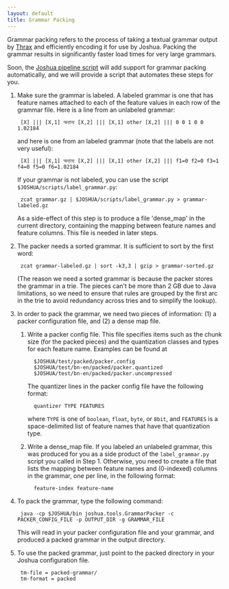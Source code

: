 ```yaml
---
layout: default
title: Grammar Packing
---
```


Grammar packing refers to the process of taking a textual grammar output by [Thrax](thrax.html) and
efficiently encoding it for use by Joshua.  Packing the grammar results in significantly faster load
times for very large grammars.

Soon, the [Joshua pipeline script](pipeline.html) will add support for grammar packing
automatically, and we will provide a script that automates these steps for you.

1. Make sure the grammar is labeled.  A labeled grammar is one that has feature names attached to
each of the feature values in each row of the grammar file.  Here is a line from an unlabeled
grammar:

        [X] ||| [X,1] অন্যান্য [X,2] ||| [X,1] other [X,2] ||| 0 0 1 0 0 1.02184

   and here is one from an labeled grammar (note that the labels are not very useful):

        [X] ||| [X,1] অন্যান্য [X,2] ||| [X,1] other [X,2] ||| f1=0 f2=0 f3=1 f4=0 f5=0 f6=1.02184

   If your grammar is not labeled, you can use the script `$JOSHUA/scripts/label_grammar.py`:
   
        zcat grammar.gz | $JOSHUA/scripts/label_grammar.py > grammar-labeled.gz

   As a side-effect of this step is to produce a file 'dense_map' in the current directory,
   containing the mapping between feature names and feature columns.  This file is needed in later
   steps.

1. The packer needs a sorted grammar.  It is sufficient to sort by the first word:

        zcat grammar-labeled.gz | sort -k3,3 | gzip > grammar-sorted.gz
      
   (The reason we need a sorted grammar is because the packer stores the grammar in a trie.  The
   pieces can't be more than 2 GB due to Java limitations, so we need to ensure that rules are
   grouped by the first arc in the trie to avoid redundancy across tries and to simplify the
   lookup).
    
1. In order to pack the grammar, we need two pieces of information: (1) a packer configuration file,
   and (2) a dense map file.

   1. Write a packer config file.  This file specifies items such as the chunk size (for the packed
      pieces) and the quantization classes and types for each feature name.  Examples can be found
      at
   
            $JOSHUA/test/packed/packer.config
            $JOSHUA/test/bn-en/packed/packer.quantized
            $JOSHUA/test/bn-en/packed/packer.uncompressed
       
      The quantizer lines in the packer config file have the following format:
   
            quantizer TYPE FEATURES
       
       where `TYPE` is one of `boolean`, `float`, `byte`, or `8bit`, and `FEATURES` is a
       space-delimited list of feature names that have that quantization type.
   
   1. Write a dense_map file.  If you labeled an unlabeled grammar, this was produced for you as a
      side product of the `label_grammar.py` script you called in Step 1.  Otherwise, you need to
      create a file that lists the mapping between feature names and (0-indexed) columns in the
      grammar, one per line, in the following format:
   
            feature-index feature-name
    
1. To pack the grammar, type the following command:

        java -cp $JOSHUA/bin joshua.tools.GrammarPacker -c PACKER_CONFIG_FILE -p OUTPUT_DIR -g GRAMMAR_FILE

    This will read in your packer configuration file and your grammar, and produced a packed grammar
    in the output directory.

1. To use the packed grammar, just point to the packed directory in your Joshua configuration file.

        tm-file = packed-grammar/
        tm-format = packed
